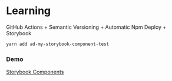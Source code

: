 # Learning

GitHub Actions + Semantic Versioning + Automatic Npm Deploy + Storybook

```sh
yarn add ad-my-storybook-component-test
```

### Demo

[Storybook Components](https://atiladev.github.io/sb-components/?path=/story/example-introduction--page)
